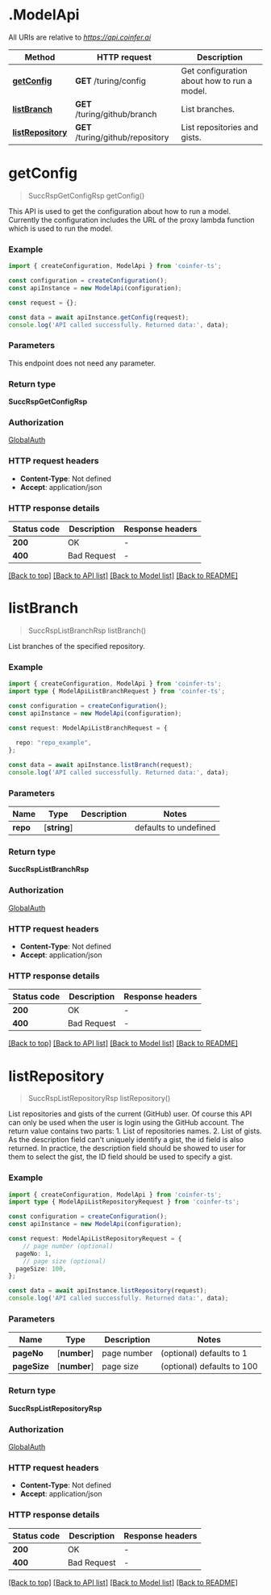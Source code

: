 # .ModelApi

All URIs are relative to *https://api.coinfer.ai*

Method | HTTP request | Description
------------- | ------------- | -------------
[**getConfig**](ModelApi.md#getConfig) | **GET** /turing/config | Get configuration about how to run a model.
[**listBranch**](ModelApi.md#listBranch) | **GET** /turing/github/branch | List branches.
[**listRepository**](ModelApi.md#listRepository) | **GET** /turing/github/repository | List repositories and gists.


# **getConfig**
> SuccRspGetConfigRsp getConfig()

This API is used to get the configuration about how to run a model. Currently the configuration includes the URL of the proxy lambda function which is used to run the model.

### Example


```typescript
import { createConfiguration, ModelApi } from 'coinfer-ts';

const configuration = createConfiguration();
const apiInstance = new ModelApi(configuration);

const request = {};

const data = await apiInstance.getConfig(request);
console.log('API called successfully. Returned data:', data);
```


### Parameters
This endpoint does not need any parameter.


### Return type

**SuccRspGetConfigRsp**

### Authorization

[GlobalAuth](README.md#GlobalAuth)

### HTTP request headers

 - **Content-Type**: Not defined
 - **Accept**: application/json


### HTTP response details
| Status code | Description | Response headers |
|-------------|-------------|------------------|
**200** | OK |  -  |
**400** | Bad Request |  -  |

[[Back to top]](#) [[Back to API list]](README.md#documentation-for-api-endpoints) [[Back to Model list]](README.md#documentation-for-models) [[Back to README]](README.md)

# **listBranch**
> SuccRspListBranchRsp listBranch()

List branches of the specified repository.

### Example


```typescript
import { createConfiguration, ModelApi } from 'coinfer-ts';
import type { ModelApiListBranchRequest } from 'coinfer-ts';

const configuration = createConfiguration();
const apiInstance = new ModelApi(configuration);

const request: ModelApiListBranchRequest = {
  
  repo: "repo_example",
};

const data = await apiInstance.listBranch(request);
console.log('API called successfully. Returned data:', data);
```


### Parameters

Name | Type | Description  | Notes
------------- | ------------- | ------------- | -------------
 **repo** | [**string**] |  | defaults to undefined


### Return type

**SuccRspListBranchRsp**

### Authorization

[GlobalAuth](README.md#GlobalAuth)

### HTTP request headers

 - **Content-Type**: Not defined
 - **Accept**: application/json


### HTTP response details
| Status code | Description | Response headers |
|-------------|-------------|------------------|
**200** | OK |  -  |
**400** | Bad Request |  -  |

[[Back to top]](#) [[Back to API list]](README.md#documentation-for-api-endpoints) [[Back to Model list]](README.md#documentation-for-models) [[Back to README]](README.md)

# **listRepository**
> SuccRspListRepositoryRsp listRepository()

List repositories and gists of the current (GitHub) user.  Of course this API can only be used when the user is login using the GitHub account.  The return value contains two parts: 1. List of repositories names. 2. List of gists. As the description field can\'t uniquely identify a gist, the id field is also returned. In practice, the description field should be showed to user for them to select the gist, the ID field should be used to specify a gist.

### Example


```typescript
import { createConfiguration, ModelApi } from 'coinfer-ts';
import type { ModelApiListRepositoryRequest } from 'coinfer-ts';

const configuration = createConfiguration();
const apiInstance = new ModelApi(configuration);

const request: ModelApiListRepositoryRequest = {
    // page number (optional)
  pageNo: 1,
    // page size (optional)
  pageSize: 100,
};

const data = await apiInstance.listRepository(request);
console.log('API called successfully. Returned data:', data);
```


### Parameters

Name | Type | Description  | Notes
------------- | ------------- | ------------- | -------------
 **pageNo** | [**number**] | page number | (optional) defaults to 1
 **pageSize** | [**number**] | page size | (optional) defaults to 100


### Return type

**SuccRspListRepositoryRsp**

### Authorization

[GlobalAuth](README.md#GlobalAuth)

### HTTP request headers

 - **Content-Type**: Not defined
 - **Accept**: application/json


### HTTP response details
| Status code | Description | Response headers |
|-------------|-------------|------------------|
**200** | OK |  -  |
**400** | Bad Request |  -  |

[[Back to top]](#) [[Back to API list]](README.md#documentation-for-api-endpoints) [[Back to Model list]](README.md#documentation-for-models) [[Back to README]](README.md)



